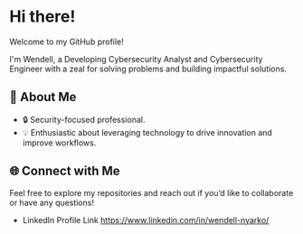 # Hi there!

Welcome to my GitHub profile!  

I'm Wendell, a Developing Cybersecurity Analyst and Cybersecurity Engineer with a zeal for solving problems and building impactful solutions.  

## 🚀 About Me  
- 🔒 Security-focused professional.  
- 💡 Enthusiastic about leveraging technology to drive innovation and improve workflows.  


## 🌐 Connect with Me  
Feel free to explore my repositories and reach out if you’d like to collaborate or have any questions!  
* LinkedIn Profile Link
 https://www.linkedin.com/in/wendell-nyarko/

